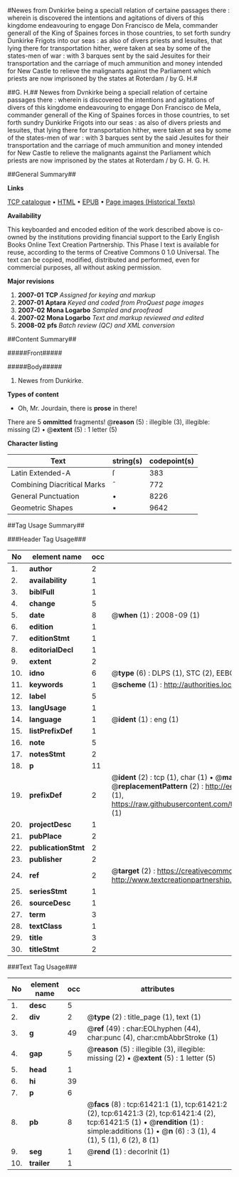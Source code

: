 #Newes from Dvnkirke being a speciall relation of certaine passages there : wherein is discovered the intentions and agitations of divers of this kingdome endeavouring to engage Don Francisco de Mela, commander generall of the King of Spaines forces in those countries, to set forth sundry Dunkirke Frigots into our seas : as also of divers priests and Iesuites, that lying there for transportation hither, were taken at sea by some of the states-men of war : with 3 barques sent by the said Jesuites for their transportation and the carriage of much ammunition and money intended for New Castle to relieve the malignants against the Parliament which priests are now imprisoned by the states at Roterdam / by G. H.#

##G. H.##
Newes from Dvnkirke being a speciall relation of certaine passages there : wherein is discovered the intentions and agitations of divers of this kingdome endeavouring to engage Don Francisco de Mela, commander generall of the King of Spaines forces in those countries, to set forth sundry Dunkirke Frigots into our seas : as also of divers priests and Iesuites, that lying there for transportation hither, were taken at sea by some of the states-men of war : with 3 barques sent by the said Jesuites for their transportation and the carriage of much ammunition and money intended for New Castle to relieve the malignants against the Parliament which priests are now imprisoned by the states at Roterdam / by G. H.
G. H.

##General Summary##

**Links**

[TCP catalogue](http://www.ota.ox.ac.uk/tcp/)  • 
[HTML](http://tei.it.ox.ac.uk/tcp/Texts-HTML/free/A44/A44888.html)  • 
[EPUB](http://tei.it.ox.ac.uk/tcp/Texts-EPUB/free/A44/A44888.epub) • 
[Page images (Historical Texts)](https://data.historicaltexts.jisc.ac.uk/view?pubId=eebo-12406874e&pageId=eebo-12406874e-61421-1)

**Availability**

This keyboarded and encoded edition of the
	       work described above is co-owned by the institutions
	       providing financial support to the Early English Books
	       Online Text Creation Partnership. This Phase I text is
	       available for reuse, according to the terms of Creative
	       Commons 0 1.0 Universal. The text can be copied,
	       modified, distributed and performed, even for
	       commercial purposes, all without asking permission.

**Major revisions**

1. __2007-01__ __TCP__ *Assigned for keying and markup*
1. __2007-01__ __Aptara__ *Keyed and coded from ProQuest page images*
1. __2007-02__ __Mona Logarbo__ *Sampled and proofread*
1. __2007-02__ __Mona Logarbo__ *Text and markup reviewed and edited*
1. __2008-02__ __pfs__ *Batch review (QC) and XML conversion*

##Content Summary##

#####Front#####

#####Body#####

1. Newes from Dunkirke.

**Types of content**

  * Oh, Mr. Jourdain, there is **prose** in there!

There are 5 **ommitted** fragments! 
 @__reason__ (5) : illegible (3), illegible: missing (2)  •  @__extent__ (5) : 1 letter (5)

**Character listing**


|Text|string(s)|codepoint(s)|
|---|---|---|
|Latin Extended-A|ſ|383|
|Combining             Diacritical Marks|̄|772|
|General Punctuation|•|8226|
|Geometric Shapes|▪|9642|

##Tag Usage Summary##

###Header Tag Usage###

|No|element name|occ|attributes|
|---|---|---|---|
|1.|__author__|2||
|2.|__availability__|1||
|3.|__biblFull__|1||
|4.|__change__|5||
|5.|__date__|8| @__when__ (1) : 2008-09 (1)|
|6.|__edition__|1||
|7.|__editionStmt__|1||
|8.|__editorialDecl__|1||
|9.|__extent__|2||
|10.|__idno__|6| @__type__ (6) : DLPS (1), STC (2), EEBO-CITATION (1), OCLC (1), VID (1)|
|11.|__keywords__|1| @__scheme__ (1) : http://authorities.loc.gov/ (1)|
|12.|__label__|5||
|13.|__langUsage__|1||
|14.|__language__|1| @__ident__ (1) : eng (1)|
|15.|__listPrefixDef__|1||
|16.|__note__|5||
|17.|__notesStmt__|2||
|18.|__p__|11||
|19.|__prefixDef__|2| @__ident__ (2) : tcp (1), char (1)  •  @__matchPattern__ (2) : ([0-9\-]+):([0-9IVX]+) (1), (.+) (1)  •  @__replacementPattern__ (2) : http://eebo.chadwyck.com/downloadtiff?vid=$1&page=$2 (1), https://raw.githubusercontent.com/textcreationpartnership/Texts/master/tcpchars.xml#$1 (1)|
|20.|__projectDesc__|1||
|21.|__pubPlace__|2||
|22.|__publicationStmt__|2||
|23.|__publisher__|2||
|24.|__ref__|2| @__target__ (2) : https://creativecommons.org/publicdomain/zero/1.0/ (1), http://www.textcreationpartnership.org/docs/. (1)|
|25.|__seriesStmt__|1||
|26.|__sourceDesc__|1||
|27.|__term__|3||
|28.|__textClass__|1||
|29.|__title__|3||
|30.|__titleStmt__|2||


###Text Tag Usage###

|No|element name|occ|attributes|
|---|---|---|---|
|1.|__desc__|5||
|2.|__div__|2| @__type__ (2) : title_page (1), text (1)|
|3.|__g__|49| @__ref__ (49) : char:EOLhyphen (44), char:punc (4), char:cmbAbbrStroke (1)|
|4.|__gap__|5| @__reason__ (5) : illegible (3), illegible: missing (2)  •  @__extent__ (5) : 1 letter (5)|
|5.|__head__|1||
|6.|__hi__|39||
|7.|__p__|6||
|8.|__pb__|8| @__facs__ (8) : tcp:61421:1 (1), tcp:61421:2 (2), tcp:61421:3 (2), tcp:61421:4 (2), tcp:61421:5 (1)  •  @__rendition__ (1) : simple:additions (1)  •  @__n__ (6) : 3 (1), 4 (1), 5 (1), 6 (2), 8 (1)|
|9.|__seg__|1| @__rend__ (1) : decorInit (1)|
|10.|__trailer__|1||
